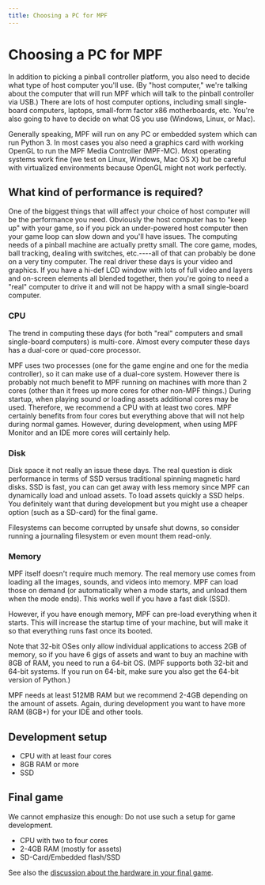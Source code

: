```yaml
---
title: Choosing a PC for MPF
---
```


# Choosing a PC for MPF


In addition to picking a pinball controller platform, you also need to
decide what type of host computer you'll use. (By "host computer,"
we're talking about the computer that will run MPF which will talk to
the pinball controller via USB.) There are lots of host computer
options, including small single-board computers, laptops, small-form
factor x86 motherboards, etc. You're also going to have to decide on
what OS you use (Windows, Linux, or Mac).

Generally speaking, MPF will run on any PC or embedded system which can
run Python 3. In most cases you also need a graphics card with working
OpenGL to run the MPF Media Controller (MPF-MC). Most operating systems
work fine (we test on Linux, Windows, Mac OS X) but be careful with
virtualized environments because OpenGL might not work perfectly.

## What kind of performance is required?

One of the biggest things that will affect your choice of host computer
will be the performance you need. Obviously the host computer has to
"keep up" with your game, so if you pick an under-powered host
computer then your game loop can slow down and you'll have issues. The
computing needs of a pinball machine are actually pretty small. The core
game, modes, ball tracking, dealing with switches, etc.----all of that
can probably be done on a very tiny computer. The real driver these days
is your video and graphics. If you have a hi-def LCD window with lots of
full video and layers and on-screen elements all blended together, then
you're going to need a "real" computer to drive it and will not be
happy with a small single-board computer.

### CPU

The trend in computing these days (for both "real" computers and small
single-board computers) is multi-core. Almost every computer these days
has a dual-core or quad-core processor.

MPF uses two processes (one for the game engine and one for the media
controller), so it can make use of a dual-core system. However there is
probably not much benefit to MPF running on machines with more than 2
cores (other than it frees up more cores for other non-MPF things.)
During startup, when playing sound or loading assets additional cores
may be used. Therefore, we recommend a CPU with at least two cores. MPF
certainly benefits from four cores but everything above that will not
help during normal games. However, during development, when using MPF
Monitor and an IDE more cores will certainly help.

### Disk

Disk space it not really an issue these days. The real question is disk
performance in terms of SSD versus traditional spinning magnetic hard
disks. SSD is fast, you can can get away with less memory since MPF can
dynamically load and unload assets. To load assets quickly a SSD helps.
You definitely want that during development but you might use a cheaper
option (such as a SD-card) for the final game.

Filesystems can become corrupted by unsafe shut downs, so consider
running a journaling filesystem or even mount them read-only.

### Memory

MPF itself doesn't require much memory. The real memory use comes from
loading all the images, sounds, and videos into memory. MPF can load
those on demand (or automatically when a mode starts, and unload them
when the mode ends). This works well if you have a fast disk (SSD).

However, if you have enough memory, MPF can pre-load everything when it
starts. This will increase the startup time of your machine, but will
make it so that everything runs fast once its booted.

Note that 32-bit OSes only allow individual applications to access 2GB
of memory, so if you have 6 gigs of assets and want to buy an machine
with 8GB of RAM, you need to run a 64-bit OS. (MPF supports both 32-bit
and 64-bit systems. If you run on 64-bit, make sure you also get the
64-bit version of Python.)

MPF needs at least 512MB RAM but we recommend 2-4GB depending on the
amount of assets. Again, during development you want to have more RAM
(8GB+) for your IDE and other tools.

## Development setup

* CPU with at least four cores
* 8GB RAM or more
* SSD

## Final game

We cannot emphasize this enough: Do not use such a setup for game
development.

* CPU with two to four cores
* 2-4GB RAM (mostly for assets)
* SD-Card/Embedded flash/SSD

See also the
[discussion about the hardware in your final game](../finalization/host_computer.md).
